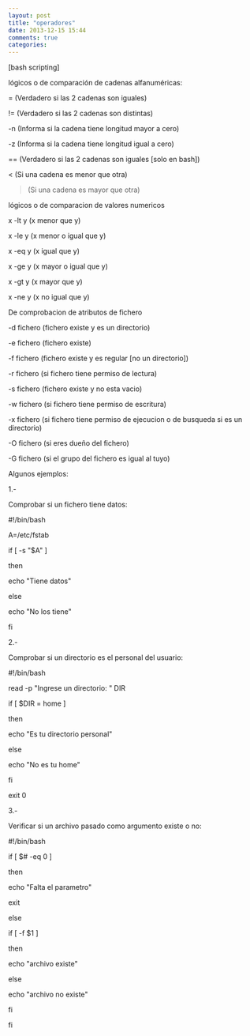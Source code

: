 ```yaml
---
layout: post
title: "operadores"
date: 2013-12-15 15:44
comments: true
categories: 
---
```

[bash scripting]

lógicos o de comparación de cadenas alfanuméricas:

= (Verdadero si las 2 cadenas son iguales)

!= (Verdadero si las 2 cadenas son distintas)

-n (Informa si la cadena tiene longitud mayor a cero)

-z (Informa si la cadena tiene longitud igual a cero)

== (Verdadero si las 2 cadenas son iguales [solo en bash])

< (Si una cadena es menor que otra)

> (Si una cadena es mayor que otra)

lógicos o de comparacion de valores numericos

x -lt y (x menor que y)

x -le y (x menor o igual que y)

x -eq y (x igual que y)

x -ge y (x mayor o igual que y)

x -gt y (x mayor que y)

x -ne y (x no igual que y)

De comprobacion de atributos de fichero

-d fichero (fichero existe y es un directorio)

-e fichero (fichero existe)

-f fichero (fichero existe y es regular [no un directorio])

-r fichero (si fichero tiene permiso de lectura)

-s fichero (fichero existe y no esta vacio)

-w fichero (si fichero tiene permiso de escritura)

-x fichero (si fichero tiene permiso de ejecucion o de busqueda si es un directorio)

-O fichero (si eres dueño del fichero)

-G fichero (si el grupo del fichero es igual al tuyo)

Algunos ejemplos:

1.-

Comprobar si un fichero tiene datos:

#!/bin/bash

A=/etc/fstab

if [ -s "$A" ]

then

echo "Tiene datos"

else

echo "No los tiene"

fi

2.-

Comprobar si un directorio es el personal del usuario:

#!/bin/bash

read -p "Ingrese un directorio: " DIR

if [ $DIR = home ]

then

echo "Es tu directorio personal"

else

echo "No es tu home"

fi

exit 0

3.-

Verificar si un archivo pasado como argumento existe o no:

#!/bin/bash

if [ $# -eq 0 ]

then

echo "Falta el parametro"

exit

else

if [ -f $1 ]

then

echo "archivo existe"

else

echo "archivo no existe"

fi

fi


